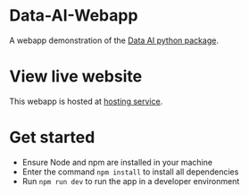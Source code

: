 # Data-AI-Webapp
A webapp demonstration of the [Data AI python package](https://github.com/CMorenoStokoe/Data-AI).

# View live website
This webapp is hosted at [hosting service](https://github.com/CMorenoStokoe/Data-AI-Webapp/).

# Get started
- Ensure Node and npm are installed in your machine
- Enter the command `npm install` to install all dependencies
- Run `npm run dev` to run the app in a developer environment
